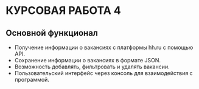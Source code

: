 # КУРСОВАЯ РАБОТА 4 
## Основной функционал

- Получение информации о вакансиях с платформы hh.ru с помощью API.
- Сохранение информации о вакансиях в формате JSON.
- Возможность добавлять, фильтровать и удалять вакансии.
- Пользовательский интерфейс через консоль для взаимодействия с программой.
